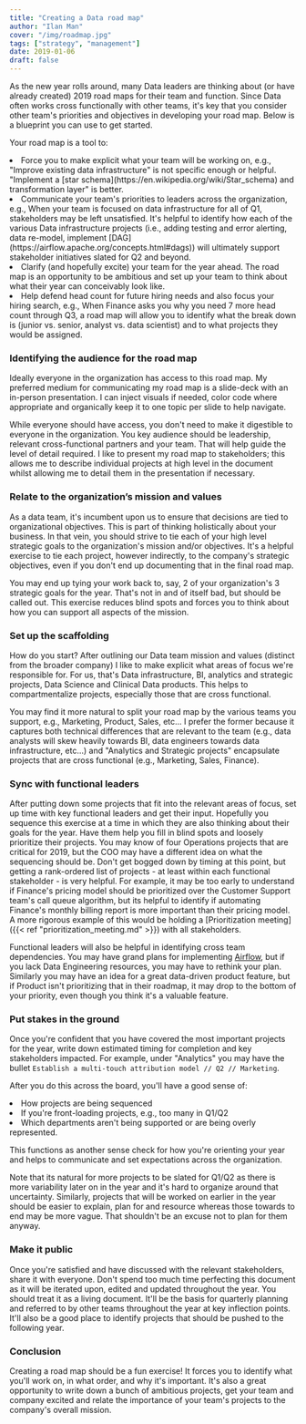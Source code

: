 ```yaml
---
title: "Creating a Data road map"
author: "Ilan Man"
cover: "/img/roadmap.jpg"
tags: ["strategy", "management"]
date: 2019-01-06
draft: false 
---
```


As the new year rolls around, many Data leaders are thinking about (or have already created) 2019 road maps for their team and function. Since Data often works cross functionally with other teams, it's key that you consider other team's priorities and objectives in developing your road map. Below is a blueprint you can use to get started.

<!--more-->

Your road map is a tool to:
<li> Force you to make explicit what your team will be working on, e.g., "Improve existing data infrastructure" is not specific enough or helpful. "Implement a [star schema](https://en.wikipedia.org/wiki/Star_schema) and transformation layer" is better.
<li> Communicate your team's priorities to leaders across the organization, e.g., When your team is focused on data infrastructure for all of Q1, stakeholders may be left unsatisfied. It's helpful to identify how each of the various Data infrastructure projects (i.e., adding testing and error alerting, data re-model, implement [DAG](https://airflow.apache.org/concepts.html#dags)) will ultimately support stakeholder initiatives slated for Q2 and beyond.
<li> Clarify (and hopefully excite) your team for the year ahead. The road map is an opportunity to be ambitious and set up your team to think about what their year can conceivably look like.
<li> Help defend head count for future hiring needs and also focus your hiring search, e.g., When Finance asks you why you need 7 more head count through Q3, a road map will allow you to identify what the break down is (junior vs. senior, analyst vs. data scientist) and to what projects they would be assigned. 
 
### Identifying the audience for the road map

Ideally everyone in the organization has access to this road map. My preferred medium for communicating my road map is a slide-deck with an in-person presentation. I can inject visuals if needed, color code where appropriate and organically keep it to one topic per slide to help navigate.

While everyone should have access, you don't need to make it digestible to everyone in the organization. You key audience should be leadership, relevant cross-functional partners and your team. That will help guide the level of detail required. I like to present my road map to stakeholders; this allows me to describe individual projects at high level in the document whilst allowing me to detail them in the presentation if necessary.

### Relate to the organization’s mission and values

As a data team, it's incumbent upon us to ensure that decisions are tied to organizational objectives. This is part of thinking holistically about your business. In that vein, you should strive to tie each of your high level strategic goals to the organization's mission and/or objectives. It's a helpful exercise to tie each project, however indirectly, to the company's strategic objectives, even if you don't end up documenting that in the final road map. 

You may end up tying your work back to, say, 2 of your organization's 3 strategic goals for the year. That's not in and of itself bad, but should be called out. This exercise reduces blind spots and forces you to think about how you can support all aspects of the mission.

### Set up the scaffolding

How do you start? After outlining our Data team mission and values (distinct from the broader company) I like to make explicit what areas of focus we're responsible for. For us, that's Data infrastructure, BI, analytics and strategic projects, Data Science and Clinical Data products. This helps to compartmentalize projects, especially those that are cross functional.

You may find it more natural to split your road map by the various teams you support, e.g., Marketing, Product, Sales, etc... I prefer the former because it captures both technical differences that are relevant to the team (e.g., data analysts will skew heavily towards BI, data engineers towards data infrastructure, etc...) and "Analytics and Strategic projects" encapsulate projects that are cross functional (e.g., Marketing, Sales, Finance).

### Sync with functional leaders 

After putting down some projects that fit into the relevant areas of focus, set up time with key functional leaders and get their input. Hopefully you sequence this exercise at a time in which they are also thinking about their goals for the year. Have them help you fill in blind spots and loosely prioritize their projects. You may know of four Operations projects that are critical for 2019, but the COO may have a different idea on what the sequencing should be. Don't get bogged down by timing at this point, but getting a rank-ordered list of projects - at least within each functional stakeholder - is very helpful. For example, it may be too early to understand if Finance's pricing model should be prioritized over the Customer Support team's call queue algorithm, but its helpful to identify if automating Finance's monthly billing report is more important than their pricing model. A more rigorous example of this would be holding a [Prioritization meeting]({{< ref "prioritization_meeting.md" >}})  with all stakeholders.

Functional leaders will also be helpful in identifying cross team dependencies. You may have grand plans for implementing [Airflow](https://airflow.apache.org/), but if you lack Data Engineering resources, you may have to rethink your plan. Similarly you may have an idea for a great data-driven product feature, but if Product isn't prioritizing that in their roadmap, it may drop to the bottom of your priority, even though you think it's a valuable feature.

### Put stakes in the ground 

Once you're confident that you have covered the most important projects for the year, write down estimated timing for completion and key stakeholders impacted. For example, under "Analytics" you may have the bullet `Establish a multi-touch attribution model // Q2 // Marketing`.

After you do this across the board, you'll have a good sense of:
<Li> How projects are being sequenced
<li> If you're front-loading projects, e.g., too many in Q1/Q2
<li> Which departments aren't being supported or are being overly represented. 

This functions as another sense check for how you're orienting your year and helps to communicate and set expectations across the organization. 

Note that its natural for more projects to be slated for Q1/Q2 as there is more variability later on in the year and it's hard to organize around that uncertainty. Similarly, projects that will be worked on earlier in the year should be easier to explain, plan for and resource whereas those towards to end may be more vague. That shouldn't be an excuse not to plan for them anyway.
 
### Make it public

Once you're satisfied and have discussed with the relevant stakeholders, share it with everyone. Don't spend too much time perfecting this document as it will be iterated upon, edited and updated throughout the year. You should treat it as a living document. It'll be the basis for quarterly planning and referred to by other teams throughout the year at key inflection points. It'll also be a good place to identify projects that should be pushed to the following year.

### Conclusion

Creating a road map should be a fun exercise! It forces you to identify what you'll work on, in what order, and why it's important. It's also a great opportunity to write down a bunch of ambitious projects, get your team and company excited and relate the importance of your team's projects to the company's overall mission.


